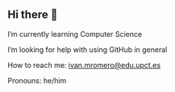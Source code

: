 ## Hi there 👋
I’m currently learning Computer Science

I’m looking for help with using GitHub in general

How to reach me: ivan.mromero@edu.upct.es

Pronouns: he/him
<!--
**IvanMartinezRomero/IvanMartinezRomero** is a ✨ _special_ ✨ repository because its `README.md` (this file) appears on your GitHub profile.

Here are some ideas to get you started:

I’m currently learning Computer Science
I’m looking for help with using GitHub in general
How to reach me: vansin2006@gmail.com
Pronouns: he/him
-->
